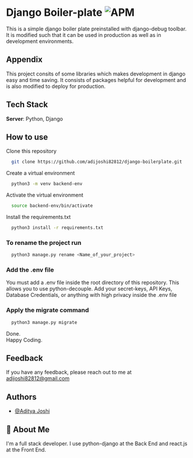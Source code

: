# Django Boiler-plate ![APM](https://img.shields.io/apm/l/python)

This is a simple django boiler plate preinstalled with django-debug toolbar. It is modified such that it can be used in production as well as in development environments.
## Appendix

This project consits of some libraries which makes development in django easy and time saving. It consists of packages helpful for development and is also modified to deploy for production.
## Tech Stack

**Server**: Python, Django
## How to use

Clone this repository

```bash
  git clone https://github.com/adijoshi82812/django-boilerplate.git
```

Create a virtual environment

```bash
  python3 -m venv backend-env
```

Activate the virtual environment

```bash
  source backend-env/bin/activate
```

Install the requirements.txt

```bash
  python3 install -r requirements.txt
```

### To rename the project run

```bash
  python3 manage.py rename <Name_of_your_project>
```

### Add the .env file

You must add a .env file inside the root directory of this repository. This allows you to use python-decouple. Add your secret-keys, API Keys, Database Credentials, or anything with high privacy inside the .env file

### Apply the migrate command

```bash
  python3 manage.py migrate
```

Done. \
Happy Coding.
## Feedback

If you have any feedback, please reach out to me at adijoshi82812@gmail.com
## Authors

- [@Aditya Joshi](https://www.github.com/adijoshi82812)
## 🚀 About Me

I'm a full stack developer. I use python-django at the Back End and react.js at the Front End.
